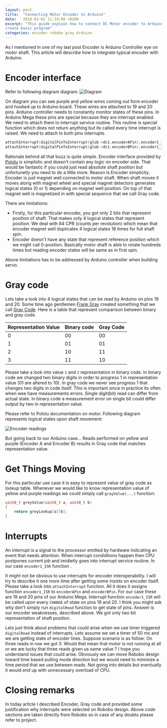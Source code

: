 ```yaml
---
layout: post
title:  "Connecting Motor Encoder to Arduino"
date:   2018-01-02 11:19:00 +0100
excerpt: "This guide explain how to connect DC Motor encoder to Arduino and
create basic program"
categories: encoder robobo gray Arduino
---
```


As I mentioned in one of my last post Encoder is Arduino Controller eye on motor
shaft. This article will describe how to integrate typical encoder with Arduino. 

# Encoder interface

Refer to following diagram diagram:
![Diagram](https://leszek-wojcik.github.io/robobo/images/Servo_ArduinoMega.jpg)

On diagram you can see purple and yellow wires coming out form encoder and
hooked up to Arduino board. These wires are attached to 19 and 20 pins. Arduino
controller needs to constantly monitor states of these pins. 
In Arduino Mega these pins are special because they are interrupt enabled. We
need to attach them to interrupt service routine. This routine is special
function which does not return anything but its called every time interrupt is
raised. We need to attach to both pins interrupts.

```c
attachInterrupt(digitalPinToInterrupt(glob->dc1.encoderAPin),encoder1_ISR, CHANGE);
attachInterrupt(digitalPinToInterrupt(glob->dc1.encoderBPin),encoder1_ISR, CHANGE);
```

Rationale behind all that buzz is quite simple. Encoder interface provided by
[Pololu](https://www.pololu.com/product/2827) is simplistic and doesn't contain
any logic on encoder side. That would be fantastic if you could just read
absolute shaft position but unfortunetly you need to do a little more. Reason
is Encoder simplicity. Encoder is just magnet well connected to motor
shaft. When shaft moves it moves along with magnet wheel and special magnet
detectors generates logical states (0 or 1) depending on magnet well position.
On top of that magnet well is magnetized in with special sequence that we call
Gray code. 

There are limitations:
- Firstly, for this particular encoder, you got only 2 bits that represent
  position of shaft. That makes only 4 logical states that represent position.
  We deal with 64 CPR (counts per revolution) which mean that encoder magnet
  well duplicates 4 logical states 16 times for full shaft spin.
- Encoder doesn't have any state that represent reference position which we
  might call 0-position. Basically motor shaft is able to rotate hundreds times
  but reading encoder states will be same as in first spin.

Above limitations has to be addressed by Arduino controller when building 
servo.

# Gray code

Lets take a look into 4 logical states that can be read by Arduino on pins 19
and 20. Some time ago gentlemen [Frank
Gray](https://en.wikipedia.org/wiki/Frank_Gray_(researcher)) created something
that we call [Gray Code](https://en.wikipedia.org/wiki/Gray_code). Here is a
table that represent comparison between binary and gray code. 

|Representation Value|Binary code|Gray Code|
|--------------------|-----------|---------|
|                   0|         00|       00|
|                   1|         01|       01|
|                   2|         10|       11|
|                   3|         11|       10|

Please take a look into value `1` and `2` representation in binary code. 
In binary code we changed two binary digits in order to progress 1 
in representation value (01 are altered to 10). In gray code we never see
progress 1 that changes two digits in code itself. This is important since in
practice its often when wee have measurements errors. Single digit(bit) read
can differ from actual state. In binary code a measurement error on single bit
could differ output by two in representation value. 

Please refer to Pololu documentation on motor. Following diagram represents
logical states upon shaft movement: 

![Encoder readings](https://a.pololu-files.com/picture/0J2643.600.jpg)

But going back to our Arduino case... Reads performed on yellow and purple
(Encoder A and Encoder B) results in Gray code that matches representation
value. 

# Get Things Moving

For this particular use case it is easy to represent value of gray code as lookup
table. Whenever we would like to know representation value of yellow and purple
readings we could simply call `grayValue(...)` function:

```c
uint8_t greyValue(uint8_t a, uint8_t b)
{
    return greyLookup[a][b];
}
```

# Interrupts
An interrupt is a signal to the processor emitted by hardware indicating an
event that needs attention. When interrupt condidtions happen then CPU
postpones current job and imidietly goes into interrupt service routine. In our
case `encoder1_ISR` function . 

It might not be obvious to use interrupts for encoder interoperability. I will
try to describe it one more time after getting some insists on encoder itself.
Please take a look into `attachInterrupt` function.  All it does it assigns
function `encoder1_ISR` to `encoderAPin` and `encoderBPin`. For our case these
are 19 and 20 pins of our Arduino Mega.  Interrupt function `encoder1_ISR` will
be called upon every `CHANGE` of state on pins 19 and 20. I think you might ask
why don't simply run `digitalRead` function to get state of pins. Answer is our
encoder weaknesses, described above. We got only two bit representation of
shaft position. 

Lets just think about problems that could arise when we use timer triggered
`digitalRead` instead of interrupts. Lets assume we set a timer of 50 ms and we
are getting state of encoder lines. Suppose scenario is as follow: On three
reads in row we got 3. Would that mean that motor is not running at all or we are lucky
that three reads given us same value ? I hope you understand issues that could
arise. Obviously we can move Robobo design toward time based pulling mode
direction but we would need to minimize a time period that we use between reads.
Not going into details but eventually it would end up with unnecessary overload
of CPU.

# Closing remarks

In today article I described Encoder, Gray code and provided some justification
why interrupts were selected on Robobo design. Above code sections are taken
directly from Robobo so in case of any doubts please refer to project. 
 
